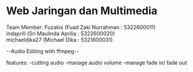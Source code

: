 # Web Jaringan dan Multimedia
Team Member:
Fuzakis (Fuad Zaki Nurrahman : 5322600011) <br>
indaprili (Sri Maulinda Aprilia : 5322600020) <br>
michaeldika27 (Michael Dika : 5321600031) <br>

--Audio Editing with ffmpeg-- <br>

features: 
-cutting audio
-manage audio volume
-manage fade in/ fade out
